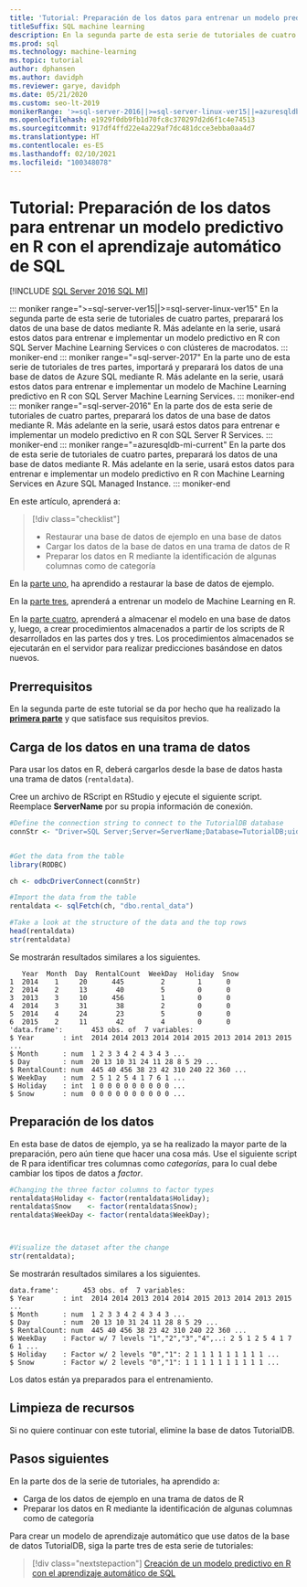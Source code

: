```yaml
---
title: 'Tutorial: Preparación de los datos para entrenar un modelo predictivo en R'
titleSuffix: SQL machine learning
description: En la segunda parte de esta serie de tutoriales de cuatro partes, preparará los datos para entrenar un modelo predictivo en R con el aprendizaje automático de SQL.
ms.prod: sql
ms.technology: machine-learning
ms.topic: tutorial
author: dphansen
ms.author: davidph
ms.reviewer: garye, davidph
ms.date: 05/21/2020
ms.custom: seo-lt-2019
monikerRange: '>=sql-server-2016||>=sql-server-linux-ver15||=azuresqldb-mi-current'
ms.openlocfilehash: e1929f0db9fb1d70fc8c370297d2d6f1c4e74513
ms.sourcegitcommit: 917df4ffd22e4a229af7dc481dcce3ebba0aa4d7
ms.translationtype: HT
ms.contentlocale: es-ES
ms.lasthandoff: 02/10/2021
ms.locfileid: "100348078"
---
```

# <a name="tutorial-prepare-data-to-train-a-predictive-model-in-r-with-sql-machine-learning"></a>Tutorial: Preparación de los datos para entrenar un modelo predictivo en R con el aprendizaje automático de SQL
[!INCLUDE [SQL Server 2016 SQL MI](../../includes/applies-to-version/sqlserver2016-asdbmi.md)]

::: moniker range=">=sql-server-ver15||>=sql-server-linux-ver15"
En la segunda parte de esta serie de tutoriales de cuatro partes, preparará los datos de una base de datos mediante R. Más adelante en la serie, usará estos datos para entrenar e implementar un modelo predictivo en R con SQL Server Machine Learning Services o con clústeres de macrodatos.
::: moniker-end
::: moniker range="=sql-server-2017"
En la parte uno de esta serie de tutoriales de tres partes, importará y preparará los datos de una base de datos de Azure SQL mediante R. Más adelante en la serie, usará estos datos para entrenar e implementar un modelo de Machine Learning predictivo en R con SQL Server Machine Learning Services.
::: moniker-end
::: moniker range="=sql-server-2016"
En la parte dos de esta serie de tutoriales de cuatro partes, preparará los datos de una base de datos mediante R. Más adelante en la serie, usará estos datos para entrenar e implementar un modelo predictivo en R con SQL Server R Services.
::: moniker-end
::: moniker range="=azuresqldb-mi-current"
En la parte dos de esta serie de tutoriales de cuatro partes, preparará los datos de una base de datos mediante R. Más adelante en la serie, usará estos datos para entrenar e implementar un modelo predictivo en R con Machine Learning Services en Azure SQL Managed Instance.
::: moniker-end

En este artículo, aprenderá a:

> [!div class="checklist"]
> * Restaurar una base de datos de ejemplo en una base de datos
> * Cargar los datos de la base de datos en una trama de datos de R
> * Preparar los datos en R mediante la identificación de algunas columnas como de categoría

En la [parte uno](r-predictive-model-introduction.md), ha aprendido a restaurar la base de datos de ejemplo.

En la [parte tres](r-predictive-model-train.md), aprenderá a entrenar un modelo de Machine Learning en R.

En la [parte cuatro](r-predictive-model-deploy.md), aprenderá a almacenar el modelo en una base de datos y, luego, a crear procedimientos almacenados a partir de los scripts de R desarrollados en las partes dos y tres. Los procedimientos almacenados se ejecutarán en el servidor para realizar predicciones basándose en datos nuevos.

## <a name="prerequisites"></a>Prerrequisitos

En la segunda parte de este tutorial se da por hecho que ha realizado la [**primera parte**](r-predictive-model-introduction.md) y que satisface sus requisitos previos.

## <a name="load-the-data-into-a-data-frame"></a>Carga de los datos en una trama de datos

Para usar los datos en R, deberá cargarlos desde la base de datos hasta una trama de datos (`rentaldata`).

Cree un archivo de RScript en RStudio y ejecute el siguiente script. Reemplace **ServerName** por su propia información de conexión.

```r
#Define the connection string to connect to the TutorialDB database
connStr <- "Driver=SQL Server;Server=ServerName;Database=TutorialDB;uid=Username;pwd=Password"


#Get the data from the table
library(RODBC)

ch <- odbcDriverConnect(connStr)

#Import the data from the table
rentaldata <- sqlFetch(ch, "dbo.rental_data")

#Take a look at the structure of the data and the top rows
head(rentaldata)
str(rentaldata)
```

Se mostrarán resultados similares a los siguientes.

```results
   Year  Month  Day  RentalCount  WeekDay  Holiday  Snow
1  2014    1     20      445         2        1      0
2  2014    2     13       40         5        0      0
3  2013    3     10      456         1        0      0
4  2014    3     31       38         2        0      0
5  2014    4     24       23         5        0      0
6  2015    2     11       42         4        0      0
'data.frame':       453 obs. of  7 variables:
$ Year       : int  2014 2014 2013 2014 2014 2015 2013 2014 2013 2015 ...
$ Month      : num  1 2 3 3 4 2 4 3 4 3 ...
$ Day        : num  20 13 10 31 24 11 28 8 5 29 ...
$ RentalCount: num  445 40 456 38 23 42 310 240 22 360 ...
$ WeekDay    : num  2 5 1 2 5 4 1 7 6 1 ...
$ Holiday    : int  1 0 0 0 0 0 0 0 0 0 ...
$ Snow       : num  0 0 0 0 0 0 0 0 0 0 ...
```

## <a name="prepare-the-data"></a>Preparación de los datos

En esta base de datos de ejemplo, ya se ha realizado la mayor parte de la preparación, pero aún tiene que hacer una cosa más.
Use el siguiente script de R para identificar tres columnas como *categorías*, para lo cual debe cambiar los tipos de datos a *factor*.



```r
#Changing the three factor columns to factor types
rentaldata$Holiday <- factor(rentaldata$Holiday);
rentaldata$Snow    <- factor(rentaldata$Snow);
rentaldata$WeekDay <- factor(rentaldata$WeekDay);



#Visualize the dataset after the change
str(rentaldata);
```

Se mostrarán resultados similares a los siguientes.

```results
data.frame':      453 obs. of  7 variables:
$ Year       : int  2014 2014 2013 2014 2014 2015 2013 2014 2013 2015 ...
$ Month      : num  1 2 3 3 4 2 4 3 4 3 ...
$ Day        : num  20 13 10 31 24 11 28 8 5 29 ...
$ RentalCount: num  445 40 456 38 23 42 310 240 22 360 ...
$ WeekDay    : Factor w/ 7 levels "1","2","3","4",..: 2 5 1 2 5 4 1 7 6 1 ...
$ Holiday    : Factor w/ 2 levels "0","1": 2 1 1 1 1 1 1 1 1 1 ...
$ Snow       : Factor w/ 2 levels "0","1": 1 1 1 1 1 1 1 1 1 1 ...
```

Los datos están ya preparados para el entrenamiento.

## <a name="clean-up-resources"></a>Limpieza de recursos

Si no quiere continuar con este tutorial, elimine la base de datos TutorialDB.

## <a name="next-steps"></a>Pasos siguientes

En la parte dos de la serie de tutoriales, ha aprendido a:

* Carga de los datos de ejemplo en una trama de datos de R
* Preparar los datos en R mediante la identificación de algunas columnas como de categoría

Para crear un modelo de aprendizaje automático que use datos de la base de datos TutorialDB, siga la parte tres de esta serie de tutoriales:

> [!div class="nextstepaction"]
> [Creación de un modelo predictivo en R con el aprendizaje automático de SQL](r-predictive-model-train.md)
